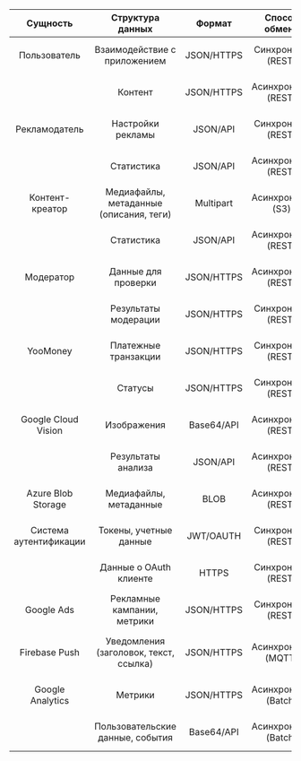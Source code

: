|        Сущность        |            Структура данных             |   Формат   |    Способ обмена    |    Объем данных    |          Нагрузка          |             Интенсивность              |
| :--------------------: | :-------------------------------------: | :--------: | :-----------------: | :----------------: | :------------------------: | :------------------------------------: |
|      Пользователь      |      Взаимодействие с приложением       | JSON/HTTPS |  Синхронный (REST)  | 1 КБ – 50МБ/запрос | 10 000 запросов/час (пик)  | Равномерно в течение дня, пики вечером |
|                        |                 Контент                 | JSON/HTTPS | Асинхронный (REST)  |  1–100 КБ/запрос   | 10 000 запросов/час (пик)  | Равномерно в течение дня, пики вечером |
|     Рекламодатель      |            Настройки рекламы            |  JSON/API  |  Синхронный (REST)  |  10–100 КБ/запрос  |       5 запросов/час       |   Периодически, чаще в рабочее время   |
|                        |               Статистика                |  JSON/API  | Асинхронный (REST)  |  10–100 КБ/запрос  |      20 запросов/час       |   Периодически, чаще в рабочее время   |
|    Контент-креатор     | Медиафайлы, метаданные (описания, теги) | Multipart  |  Асинхронный (S3)   |   1 МБ – 500 МБ    |     1000 загрузок/день     |      Пики после создания контента      |
|                        |               Статистика                |  JSON/API  | Асинхронный (REST)  |  10–100 КБ/запрос  |      20 запросов/час       |   Периодически, чаще в рабочее время   |
|       Модератор        |           Данные для проверки           | JSON/HTTPS | Асинхронный (REST)  |  10–100 КБ/запрос  |      200 запросов/час      |  Постоянно, в зависимости от очереди   |
|                        |          Результаты модерации           | JSON/HTTPS |  Синхронный (REST)  |  10–100 КБ/запрос  |      200 запросов/час      |  Постоянно, в зависимости от очереди   |
|        YooMoney        |          Платежные транзакции           | JSON/HTTPS |  Синхронный (REST)  |   1–5 КБ/запрос    | 3000 транзакций/ час (пик) |              Периодически              |
|                        |                 Статусы                 | JSON/HTTPS |  Синхронный (REST)  |   1–2 КБ/запрос    | 3000 транзакций/ час (пик) |              Периодически              |
|  Google Cloud Vision   |               Изображения               | Base64/API | Асинхронный (REST)  |  1–500 МБ/запрос   |     5000 запросов/день     |    Зависит от активности креаторов     |
|                        |           Результаты анализа            |  JSON/API  | Асинхронный (REST)  |   1-5 КБ/запрос    |     5000 запросов/день     |    Зависит от активности креаторов     |
|   Azure Blob Storage   |         Медиафайлы, метаданные          |    BLOB    | Асинхронный (REST)  |    1 МБ – 5 ГБ     |     5000 операций/день     |         Постоянно, равномерно          |
| Система аутентификации |         Токены, учетные данные          | JWT/OAUTH  |  Синхронный (REST)  |   1–2 КБ/запрос    |    20 000 запросов/час     |              Периодически              |
|                        |         Данные о OAuth клиенте          |   HTTPS    |  Синхронный (REST)  |   1–2 КБ/запрос    |    20 000 запросов/час     |              Периодически              |
|       Google Ads       |       Рекламные кампании, метрики       | JSON/HTTPS |  Синхронный (REST)  |  10–100 КБ/запрос  |      100 запросов/час      |     Ежечасно для обновления данных     |
|     Firebase Push      | Уведомления (заголовок, текст, ссылка)  | JSON/HTTPS | Асинхронный (MQTT)  |  0.5–2 КБ/сообщ.   |    5000 сообщений/ час     |  Пики при событиях (лайки, комменты)   |
|    Google Analytics    |                 Метрики                 | JSON/HTTPS | Асинхронный (Batch) |  10-50 КБ/запрос   |      1000 событий/час      |            Постоянный поток            |
|                        |    Пользовательские данные, события     | Base64/API | Асинхронный (Batch) |  1–100 КБ/событие  |    100 000 событий/час     |            Постоянный поток            |
